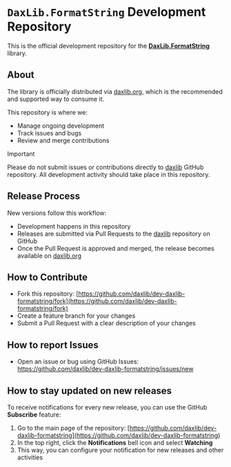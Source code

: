 # `DaxLib.FormatString` Development Repository

This is the official development repository for the [**DaxLib.FormatString**](https://daxlib.org/package/DaxLib.FormatString/) library.

## About

The library is officially distributed via [daxlib.org](https://daxlib.org/package/DaxLib.FormatString/), which is the recommended and supported way to consume it.

This repository is where we:

- Manage ongoing development
- Track issues and bugs
- Review and merge contributions

> [!IMPORTANT] 
> Please do not submit issues or contributions directly to [daxlib](https://github.com/daxlib/daxlib) GitHub repository. All development activity should take place in this repository.

## Release Process

New versions follow this workflow:

- Development happens in this repository
- Releases are submitted via Pull Requests to the [daxlib](https://github.com/daxlib/daxlib) repository on GitHub
- Once the Pull Request is approved and merged, the release becomes available on [daxlib.org](https://daxlib.org/)

## How to Contribute

- Fork this repository: [https://github.com/daxlib/dev-daxlib-formatstring/fork](https://github.com/daxlib/dev-daxlib-formatstring/fork)
- Create a feature branch for your changes
- Submit a Pull Request with a clear description of your changes

## How to report Issues

- Open an issue or bug using GitHub Issues: https://github.com/daxlib/dev-daxlib-formatstring/issues/new

## How to stay updated on new releases

To receive notifications for every new release, you can use the GitHub **Subscribe** feature:

1. Go to the main page of the repository: [https://github.com/daxlib/dev-daxlib-formatstring](https://github.com/daxlib/dev-daxlib-formatstring)
2. In the top right, click the **Notifications** bell icon and select **Watching**
3. This way, you can configure your notification for new releases and other activities
